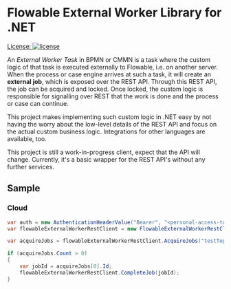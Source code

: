 # Flowable External Worker Library for .NET


[License:
![license](https://img.shields.io/hexpm/l/plug.svg)](https://github.com/flowable/flowable-external-client.net/blob/main/LICENSE)

An _External Worker Task_ in BPMN or CMMN is a task where the custom logic of that task is executed externally to Flowable, i.e. on another server.
When the process or case engine arrives at such a task, it will create an **external job**, which is exposed over the REST API.
Through this REST API, the job can be acquired and locked.
Once locked, the custom logic is responsible for signalling over REST that the work is done and the process or case can continue.

This project makes implementing such custom logic in .NET easy by not having the worry about the low-level details of the REST API and focus on the actual custom business logic.
Integrations for other languages are available, too.

This project is still a work-in-progress client, expect that the API will change.
Currently, it's a basic wrapper for the REST API's without any further services.

## Sample

### Cloud

```csharp
var auth = new AuthenticationHeaderValue("Bearer", "<personal-access-token>");
var flowableExternalWorkerRestClient = new FlowableExternalWorkerRestClient("https://cloud.flowable.com/work", "test-worker", auth);

var acquireJobs = flowableExternalWorkerRestClient.AcquireJobs("testTopic", "PT5M").Result;

if (acquireJobs.Count > 0)
{
    var jobId = acquireJobs[0].Id;
    flowableExternalWorkerRestClient.CompleteJob(jobId);
}
```